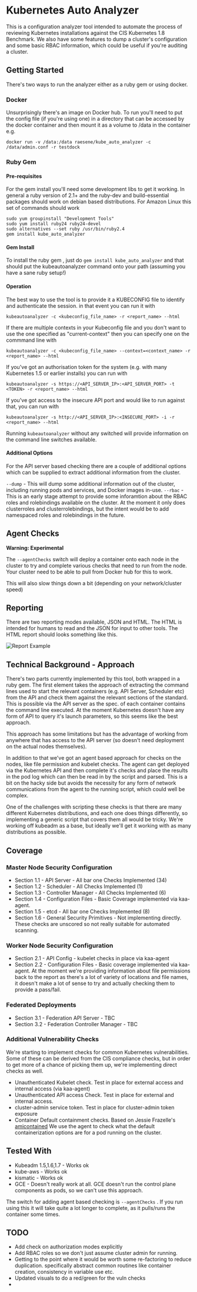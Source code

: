 # Kubernetes Auto Analyzer

This is a configuration analyzer tool intended to automate the process of reviewing Kubernetes installations against the CIS Kubernetes 1.8 Benchmark. We also have some features to dump a cluster's configuration and some basic RBAC information, which could be useful if you're auditing a cluster.

## Getting Started

There's two ways to run the analyzer either as a ruby gem or using docker.

### Docker

Unsurprisingly there's an image on Docker hub.  To run you'll need to put the config file (if you're using one) in a directory that can be accessed by the docker container and then mount it as a volume to /data in the container e.g.

`docker run -v /data:/data raesene/kube_auto_analyzer -c /data/admin.conf -r testdock`

### Ruby Gem

#### Pre-requisites

For the gem install you'll need some development libs to get it working. In general a ruby version of 2.1+ and the ruby-dev and build-essential packages should work on debian based distributions.  For Amazon Linux this set of commands should work

```
sudo yum groupinstall "Development Tools"
sudo yum install ruby24 ruby24-devel
sudo alternatives --set ruby /usr/bin/ruby2.4
gem install kube_auto_analyzer
```

#### Gem Install

To install the ruby gem , just do `gem install kube_auto_analyzer` and that should put the kubeautoanalyzer command onto your path (assuming you have a sane ruby setup!)


#### Operation

The best way to use the tool is to provide it a KUBECONFIG file to identify and authenticate the session.  in that event you can run it with

`kubeautoanalyzer -c <kubeconfig_file_name> -r <report_name> --html`

If there are multiple contexts in your Kubeconfig file and you don't want to use the one specified as "current-context" then you can specify one on the commmand line with

`kubeautoanalyzer -c <kubeconfig_file_name> --context=<context_name> -r <report_name> --html`

If you've got an authorisation token for the system (e.g. with many Kubernetes 1.5 or earlier installs) you can run with

`kubeautoanalyzer -s https://<API_SERVER_IP>:<API_SERVER_PORT> -t <TOKEN> -r <report_name> --html`

If you've got access to the insecure API port and would like to run against that, you can run with

`kubeautoanalyzer -s http://<API_SERVER_IP>:<INSECURE_PORT> -i -r <report_name> --html`

Running `kubeautoanalyzer` without any switched will provide information on the command line switches available.

#### Additional Options

For the API server based checking there are a couple of additional options which can be supplied to extract additional information from the cluster.

`--dump` - This will dump some additional information out of the cluster, including running pods and services, and Docker images in-use.
`--rbac` - This is an early stage attempt to provide some inforamtion about the RBAC roles and rolebindings available on the cluster.  At the moment it only does clusterroles and clusterrolebindings, but the intent would be to add namespaced roles and rolebindings in the future.

## Agent Checks

**Warning: Experimental**

The `--agentChecks` switch will deploy a container onto each node in the cluster to try and complete various checks that need to run from the node. Your cluster need to be able to pull from Docker hub for this to work.

This will also slow things down a bit (depending on your network/cluster speed)

## Reporting

There are two reporting modes available, JSON and HTML.  The HTML is intended for humans to read and the JSON for input to other tools.  The HTML report should looks something like this.

![Report Example](https://raw.githubusercontent.com/nccgroup/kube-auto-analyzer/master/report_example.png)

## Technical Background - Approach

There's two parts currently implemented by this tool, both wrapped in a ruby gem.  The first element takes the approach of extracting the command lines used to start the relevant containers (e.g. API Server, Scheduler etc) from the API and check them against the relevant sections of the standard.  This is possible via the API server as the spec. of each container contains the command line executed.  At the moment Kubernetes doesn't have any form of API to query it's launch parameters, so this seems like the best approach.

This approach has some limitations but has the advantage of working from anywhere that has access to the API server (so doesn't need deployment on the actual nodes themselves).

In addition to that we've got an agent based approach for checks on the nodes, like file permission and kubelet checks.  The agent can get deployed via the Kubernetes API and then complete it's checks and place the results in the pod log which can then be read in by the script and parsed.  This is a bit on the hacky side but avoids the necessity for any form of network communications from the agent to the running script, which could well be complex.

One of the challenges with scripting these checks is that there are many different Kubernetes distributions, and each one does things differently, so implementing a generic script that covers them all would be tricky.  We're working off kubeadm as a base, but ideally we'll get it working with as many distributions as possible.

## Coverage

### Master Node Security Configuration

 - Section 1.1 - API Server - All bar one Checks Implemented (34)
 - Section 1.2 - Scheduler - All Checks Implemented (1)
 - Section 1.3 - Controller Manager - All Checks Implemented (6)
 - Section 1.4 - Configuration Files - Basic Coverage implemented via kaa-agent.
 - Section 1.5 - etcd - All bar one Checks Implemented (8)
 - Section 1.6 - General Security Primitives - Not implementing directly.  These checks are unscored so not really suitable for automated scanning.

### Worker Node Security Configuration

 - Section 2.1 - API Config - kubelet checks in place via kaa-agent
 - Section 2.2 - Configuration Files - Basic coverage implemented via kaa-agent.  At the moment we're providing information about file permissions back to the report as there's a lot of variety of locations and file names, it doesn't make a lot of sense to try and actually checking them to provide a pass/fail.

### Federated Deployments

 - Section 3.1 - Federation API Server - TBC
 - Section 3.2 - Federation Controller Manager - TBC

### Additional Vulnerability Checks

We're starting to implement checks for common Kubernetes vulnerabilities.  Some of these can be derived from the CIS compliance checks, but in order to get more of a chance of picking them up, we're implementing direct checks as well.

 - Unauthenticated Kubelet check.  Test in place for external access and internal access (via kaa-agent)
 - Unauthenticated API access Check. Test in place for external and internal access.
 - cluster-admin service token.  Test in place for cluster-admin token exposure
 - Container Default containment checks.  Based on Jessie Frazelle's [amicontained](https://github.com/jessfraz/amicontained) We use the agent to check what the default containerization options are for a pod running on the cluster.

## Tested With

 - Kubeadm 1.5,1.6,1.7 - Works ok  
 - kube-aws - Works ok
 - kismatic - Works ok
 - GCE - Doesn't really work at all.  GCE doesn't run the control plane components as pods, so we can't use this approach.


The switch for adding agent based checking is `--agentChecks` .  If you run using this it will take quite a lot longer to complete, as it pulls/runs the container some times.

## TODO

 - Add check on authorization modes explicitly
 - Add RBAC roles so we don't just assume cluster admin for running.
 - Getting to the point where it would be worth some re-factoring to reduce duplication.  specifically abstract common routines like container creation, consistency in variable use etc.
 - Updated visuals to do a red/green for the vuln checks
 - 